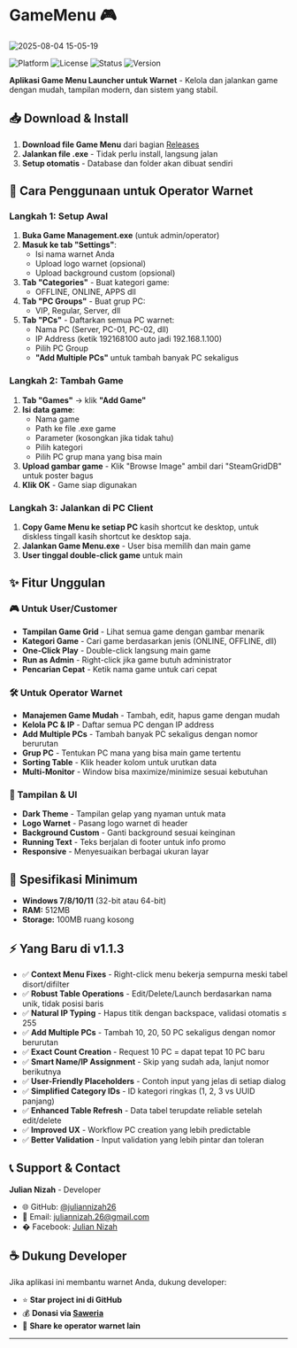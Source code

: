 # GameMenu 🎮

![2025-08-04 15-05-19](https://github.com/user-attachments/assets/217aabff-7bad-4560-8bb4-3a75976548a5)


![Platform](https://img.shields.io/badge/Platform-Windows-blue)
![License](https://img.shields.io/badge/License-MIT-yellow)
![Status](https://img.shields.io/badge/Status-Portable-brightgreen)
![Version](https://img.shields.io/badge/Version-v1.1.3-brightgreen)

**Aplikasi Game Menu Launcher untuk Warnet** - Kelola dan jalankan game dengan mudah, tampilan modern, dan sistem yang stabil.

## 📥 Download & Install

1. **Download file Game Menu** dari bagian [Releases](https://github.com/juliannizah26/GameMenu/releases)
2. **Jalankan file .exe** - Tidak perlu install, langsung jalan
3. **Setup otomatis** - Database dan folder akan dibuat sendiri

## 🎯 Cara Penggunaan untuk Operator Warnet

### Langkah 1: Setup Awal
1. **Buka Game Management.exe** (untuk admin/operator)
2. **Masuk ke tab "Settings"**:
   - Isi nama warnet Anda
   - Upload logo warnet (opsional)
   - Upload background custom (opsional)
3. **Tab "Categories"** - Buat kategori game:
   - OFFLINE, ONLINE, APPS dll
4. **Tab "PC Groups"** - Buat grup PC:
   - VIP, Regular, Server, dll
5. **Tab "PCs"** - Daftarkan semua PC warnet:
   - Nama PC (Server, PC-01, PC-02, dll)
   - IP Address (ketik 192168100 auto jadi 192.168.1.100)
   - Pilih PC Group
   - **"Add Multiple PCs"** untuk tambah banyak PC sekaligus

### Langkah 2: Tambah Game
1. **Tab "Games"** → klik **"Add Game"**
2. **Isi data game**:
   - Nama game
   - Path ke file .exe game
   - Parameter (kosongkan jika tidak tahu)
   - Pilih kategori
   - Pilih PC grup mana yang bisa main
3. **Upload gambar game** - Klik "Browse Image" ambil dari "SteamGridDB" untuk poster bagus
4. **Klik OK** - Game siap digunakan

### Langkah 3: Jalankan di PC Client
1. **Copy Game Menu ke setiap PC** kasih shortcut ke desktop, untuk diskless tingall kasih shortcut ke desktop saja.
2. **Jalankan Game Menu.exe** - User bisa memilih dan main game
3. **User tinggal double-click game** untuk main


## ✨ Fitur Unggulan

### 🎮 Untuk User/Customer
- **Tampilan Game Grid** - Lihat semua game dengan gambar menarik
- **Kategori Game** - Cari game berdasarkan jenis (ONLINE, OFFLINE, dll)
- **One-Click Play** - Double-click langsung main game
- **Run as Admin** - Right-click jika game butuh administrator
- **Pencarian Cepat** - Ketik nama game untuk cari cepat

### 🛠️ Untuk Operator Warnet
- **Manajemen Game Mudah** - Tambah, edit, hapus game dengan mudah
- **Kelola PC & IP** - Daftar semua PC dengan IP address
- **Add Multiple PCs** - Tambah banyak PC sekaligus dengan nomor berurutan
- **Grup PC** - Tentukan PC mana yang bisa main game tertentu
- **Sorting Table** - Klik header kolom untuk urutkan data
- **Multi-Monitor** - Window bisa maximize/minimize sesuai kebutuhan

### 🎨 Tampilan & UI
- **Dark Theme** - Tampilan gelap yang nyaman untuk mata
- **Logo Warnet** - Pasang logo warnet di header
- **Background Custom** - Ganti background sesuai keinginan
- **Running Text** - Teks berjalan di footer untuk info promo
- **Responsive** - Menyesuaikan berbagai ukuran layar

## 🔧 Spesifikasi Minimum

- **Windows 7/8/10/11** (32-bit atau 64-bit)
- **RAM:** 512MB
- **Storage:** 100MB ruang kosong

## ⚡ Yang Baru di v1.1.3

- ✅ **Context Menu Fixes** - Right-click menu bekerja sempurna meski tabel disort/difilter
- ✅ **Robust Table Operations** - Edit/Delete/Launch berdasarkan nama unik, tidak posisi baris
- ✅ **Natural IP Typing** - Hapus titik dengan backspace, validasi otomatis ≤ 255
- ✅ **Add Multiple PCs** - Tambah 10, 20, 50 PC sekaligus dengan nomor berurutan
- ✅ **Exact Count Creation** - Request 10 PC = dapat tepat 10 PC baru
- ✅ **Smart Name/IP Assignment** - Skip yang sudah ada, lanjut nomor berikutnya
- ✅ **User-Friendly Placeholders** - Contoh input yang jelas di setiap dialog
- ✅ **Simplified Category IDs** - ID kategori ringkas (1, 2, 3 vs UUID panjang)
- ✅ **Enhanced Table Refresh** - Data tabel terupdate reliable setelah edit/delete
- ✅ **Improved UX** - Workflow PC creation yang lebih predictable
- ✅ **Better Validation** - Input validation yang lebih pintar dan toleran

## 📞 Support & Contact

**Julian Nizah** - Developer
- 🌐 GitHub: [@juliannizah26](https://github.com/juliannizah26)
- 📧 Email: juliannizah.26@gmail.com
- � Facebook: [Julian Nizah](https://facebook.com/juliannizahyt)

## ☕ Dukung Developer

Jika aplikasi ini membantu warnet Anda, dukung developer:
- ⭐ **Star project ini di GitHub**
- 💰 **Donasi via [Saweria](https://saweria.co/jndev26)**
- 📢 **Share ke operator warnet lain**

---
